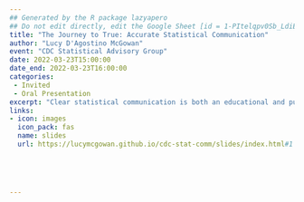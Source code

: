 ```yaml
---
## Generated by the R package lazyapero
## Do not edit directly, edit the Google Sheet [id = 1-PItelqpv0Sb_LdiEDqb8O3D_Roii5nVTL07IRVbRtA]
title: "The Journey to True: Accurate Statistical Communication"
author: "Lucy D'Agostino McGowan"
event: "CDC Statistical Advisory Group"
date: 2022-03-23T15:00:00
date_end: 2022-03-23T16:00:00
categories:
 - Invited
 - Oral Presentation
excerpt: "Clear statistical communication is both an educational and public health priority. This talk will focus on best practices for effective statistical communication that simultaneously is clear, engaging, and understandable while remaining rigorous and mathematically correct. It is increasingly important for people to be able to sift through what is important and what is noise, what is evidence and what is an anecdote. This talk focuses on techniques to strike an appropriate balance, with specifics on how to communicate complex statistical concepts in an engaging manner without sacrificing truth and content."
links:
- icon: images
  icon_pack: fas
  name: slides
  url: https://lucymcgowan.github.io/cdc-stat-comm/slides/index.html#1





---
```

